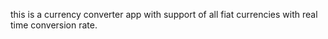 this is a currency converter app with support of all fiat currencies with real time conversion rate.
